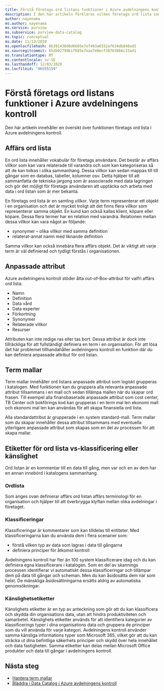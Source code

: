 ```yaml
---
title: Förstå företags ord listans funktioner i Azure avdelningens kontroll (för hands version)
description: I den här artikeln förklaras vilken företags ord lista som finns i Azure avdelningens kontroll.
author: nayenama
ms.author: nayenama
ms.service: purview
ms.subservice: purview-data-catalog
ms.topic: conceptual
ms.date: 11/13/2020
ms.openlocfilehash: 8b391438d8d6605e7ef493a6552af634db840ad5
ms.sourcegitcommit: 65db02799b1f685e7eaa7e0ecf38f03866c33ad1
ms.translationtype: MT
ms.contentlocale: sv-SE
ms.lasthandoff: 12/03/2020
ms.locfileid: "96555159"
---
```

# <a name="understand-business-glossary-features-in-azure-purview"></a>Förstå företags ord listans funktioner i Azure avdelningens kontroll

Den här artikeln innehåller en översikt över funktionen företags ord lista i Azure avdelningens kontroll. 

## <a name="business-glossary"></a>Affärs ord lista

En ord lista innehåller vokabulär för företags användare.  Det består av affärs villkor som kan vara relaterade till varandra och som kan kategoriseras så att de kan tolkas i olika sammanhang. Dessa villkor kan sedan mappas till till gångar som en databas, tabeller, kolumner osv. Detta hjälper till att sammanfatta de tekniska jargong som är associerade med data lagringen och gör det möjligt för företags användaren att upptäcka och arbeta med data i ord listan som är mer bekanta.


En företags ord lista är en samling villkor. Varje term representerar ett objekt i en organisation och det är mycket troligt att det finns flera villkor som representerar samma objekt. En kund kan också kallas klient, köpare eller köpare. Dessa flera termer har en relation med varandra. Relationen mellan dessa villkor kan vara något av följande:

- synonymer – olika villkor med samma definition
- relaterat-annat namn med liknande definition

Samma villkor kan också innebära flera affärs objekt. Det är viktigt att varje term är väl definierad och tydligt förstås i organisationen.

## <a name="custom-attributes"></a>Anpassade attribut

Azure avdelningens kontroll stöder åtta out-of-Box-attribut för valfri affärs ord lista:
- Namn
- Definition
- Data vård
- Data experter
- Förkortning
- Synonymer
- Relaterade villkor
- Resurser

Attributen kan inte redige ras eller tas bort. Dessa attribut är dock inte tillräckliga för att fullständigt definiera en term i en organisation. För att lösa det här problemet tillhandahåller avdelningens kontroll en funktion där du kan definiera anpassade attribut för ord listan.

## <a name="term-templates"></a>Term mallar

Term mallar innehåller ord listans anpassade attribut som logiskt grupperas i katalogen. Med funktionen kan du gruppera alla relevanta anpassade attribut tillsammans i en mall och sedan tillämpa mallen när du skapar ord frasen. Till exempel alla finansbaserade anpassade attribut som cost center, TB Center och bokförings kod kan grupperas i en term mal len ekonomi mall och ekonomi mal len kan användas för att skapa finansiella ord lista.

Alla standardattribut är grupperade i en system standard-mall. Term mallar som du skapar innehåller dessa attribut tillsammans med eventuella ytterligare anpassade attribut som skapas som en del av processen för att skapa mallar.

## <a name="glossary-vs-classification-vs-sensitivity-labels"></a>Etiketter för ord lista vs-klassificering eller känslighet

Ord listan är en kommentar till en data till gång, men var och en av dem har en annan innebörd i katalogens sammanhang. 

### <a name="glossary"></a>Ordlista

Som anges ovan definierar affärs ord listan affärs terminologi för en organisation och hjälper till att överbrygga klyftan mellan olika avdelningar i företaget.

### <a name="classifications"></a>Klassificeringar

Klassificeringar är kommentarer som kan tilldelas till entiteter. Med klassificeringarna kan du använda dem i flera scenarier som:

- förstå vilken typ av data som lagras i data till gångarna
- definiera principer för åtkomst kontroll

Avdelningens kontroll har fler än 100 system klassificerare idag och du kan definiera egna klassificerare i katalogen. Som en del av skannings processen identifierar vi automatiskt dessa klassificeringar och tillämpar dem på data till gångar och scheman. Men du kan åsidosätta dem när som helst. De mänskliga åsidosättningarna ersätts aldrig av automatiska genomsökningar.

### <a name="sensitivity-labels"></a>Känslighetsetiketter

Känslighets etiketter är en typ av anteckning som gör att du kan klassificera och skydda din organisations data, utan att hindra produktiviteten och samarbetet. Känslighets etiketter används för att identifiera kategorier av klassificerings typer i dina organisations data och gruppera de principer som du vill använda för varje kategori. Avdelningens kontroll använder samma känsliga informations typer som Microsoft 365, vilket gör att du kan sträcka ut dina befintliga säkerhets principer och skydd över hela innehållet och data fastigheten. Samma etiketter kan delas mellan Microsoft Office produkter och data till gångar i avdelningens kontroll.

## <a name="next-steps"></a>Nästa steg

- [Hantera term mallar](how-to-manage-term-templates.md)
- [Bläddra i Data Catalog i Azure avdelningens kontroll](how-to-browse-catalog.md)
